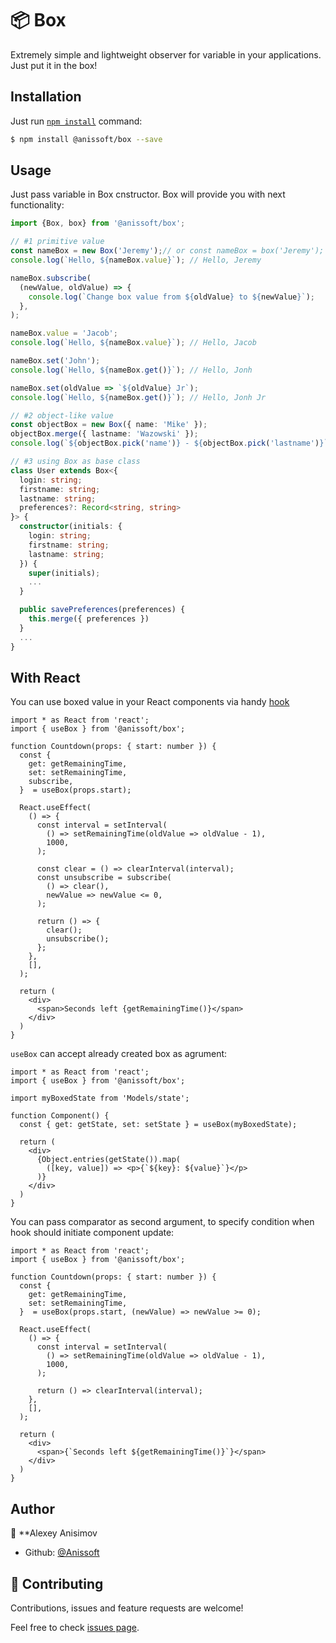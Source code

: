 # 📦 Box  

Extremely simple and lightweight observer for variable in your applications. Just put it in the box!

## Installation

Just run [`npm install`](https://docs.npmjs.com/getting-started/installing-npm-packages-locally) command:

```bash
$ npm install @anissoft/box --save
```

## Usage

Just pass variable in Box cnstructor. Box will provide you with next functionality:

```typescript
import {Box, box} from '@anissoft/box';

// #1 primitive value
const nameBox = new Box('Jeremy');// or const nameBox = box('Jeremy');
console.log(`Hello, ${nameBox.value}`); // Hello, Jeremy

nameBox.subscribe(
  (newValue, oldValue) => {
    console.log(`Change box value from ${oldValue} to ${newValue}`);
  },
);

nameBox.value = 'Jacob';
console.log(`Hello, ${nameBox.value}`); // Hello, Jacob

nameBox.set('John');
console.log(`Hello, ${nameBox.get()}`); // Hello, Jonh

nameBox.set(oldValue => `${oldValue} Jr`);
console.log(`Hello, ${nameBox.get()}`); // Hello, Jonh Jr
```

```typescript
// #2 object-like value
const objectBox = new Box({ name: 'Mike' });
objectBox.merge({ lastname: 'Wazowski' });
console.log(`${objectBox.pick('name')} - ${objectBox.pick('lastname')}`) // Mike - Wazowski
```

```typescript
// #3 using Box as base class
class User extends Box<{
  login: string;
  firstname: string;
  lastname: string;
  preferences?: Record<string, string>
}> {
  constructor(initials: { 
    login: string;
    firstname: string;
    lastname: string;
  }) {
    super(initials);
    ...
  }

  public savePreferences(preferences) {
    this.merge({ preferences })
  }
  ...
}

```

## With React

You can use boxed value in your React components via handy [hook](https://reactjs.org/docs/hooks-overview.html)

```tsx
import * as React from 'react';
import { useBox } from '@anissoft/box';

function Countdown(props: { start: number }) {
  const { 
    get: getRemainingTime, 
    set: setRemainingTime,
    subscribe,
  }  = useBox(props.start);

  React.useEffect(
    () => {
      const interval = setInterval(
        () => setRemainingTime(oldValue => oldValue - 1),
        1000,
      ); 

      const clear = () => clearInterval(interval);
      const unsubscribe = subscribe(
        () => clear(),
        newValue => newValue <= 0,
      );

      return () => {
        clear();
        unsubscribe();
      };
    },
    [],
  );

  return (
    <div>
      <span>Seconds left {getRemainingTime()}</span>
    </div>
  )
}
```

``useBox`` can accept already created box as agrument:

```tsx
import * as React from 'react';
import { useBox } from '@anissoft/box';

import myBoxedState from 'Models/state';

function Component() {
  const { get: getState, set: setState } = useBox(myBoxedState);
 
  return (
    <div>
      {Object.entries(getState()).map(
        ([key, value]) => <p>{`${key}: ${value}`}</p>
      )}
    </div>
  )
}
```

You can pass comparator as second argument, to specify condition when hook should initiate component update:

```tsx
import * as React from 'react';
import { useBox } from '@anissoft/box';

function Countdown(props: { start: number }) {
  const { 
    get: getRemainingTime, 
    set: setRemainingTime,
  }  = useBox(props.start, (newValue) => newValue >= 0);

  React.useEffect(
    () => {
      const interval = setInterval(
        () => setRemainingTime(oldValue => oldValue - 1),
        1000,
      ); 

      return () => clearInterval(interval);
    },
    [],
  );

  return (
    <div>
      <span>{`Seconds left ${getRemainingTime()}`}</span>
    </div>
  )
}
```

## Author

👤 \*\*Alexey Anisimov

- Github: [@Anissoft](https://github.com/Anissoft)

## 🤝 Contributing

Contributions, issues and feature requests are welcome!

Feel free to check [issues page](https://github.com/Anissoft/box/issues).